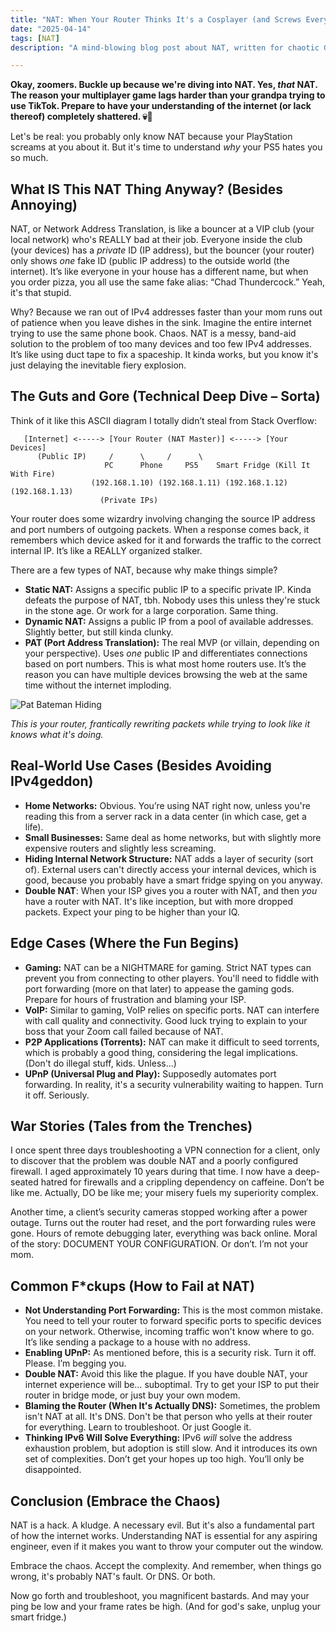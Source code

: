 ```yaml
---
title: "NAT: When Your Router Thinks It's a Cosplayer (and Screws Everything Up)"
date: "2025-04-14"
tags: [NAT]
description: "A mind-blowing blog post about NAT, written for chaotic Gen Z engineers. Prepare for existential dread mixed with networking."

---
```


**Okay, zoomers. Buckle up because we're diving into NAT. Yes, *that* NAT. The reason your multiplayer game lags harder than your grandpa trying to use TikTok. Prepare to have your understanding of the internet (or lack thereof) completely shattered. 💀🙏**

Let's be real: you probably only know NAT because your PlayStation screams at you about it. But it's time to understand *why* your PS5 hates you so much.

## What IS This NAT Thing Anyway? (Besides Annoying)

NAT, or Network Address Translation, is like a bouncer at a VIP club (your local network) who's REALLY bad at their job. Everyone inside the club (your devices) has a *private* ID (IP address), but the bouncer (your router) only shows *one* fake ID (public IP address) to the outside world (the internet). It’s like everyone in your house has a different name, but when you order pizza, you all use the same fake alias: “Chad Thundercock.” Yeah, it's that stupid.

Why? Because we ran out of IPv4 addresses faster than your mom runs out of patience when you leave dishes in the sink. Imagine the entire internet trying to use the same phone book. Chaos. NAT is a messy, band-aid solution to the problem of too many devices and too few IPv4 addresses. It’s like using duct tape to fix a spaceship. It kinda works, but you know it's just delaying the inevitable fiery explosion.

## The Guts and Gore (Technical Deep Dive – Sorta)

Think of it like this ASCII diagram I totally didn’t steal from Stack Overflow:

```
   [Internet] <-----> [Your Router (NAT Master)] <-----> [Your Devices]
      (Public IP)     /      \     /      \
                     PC      Phone     PS5    Smart Fridge (Kill It With Fire)
                  (192.168.1.10) (192.168.1.11) (192.168.1.12) (192.168.1.13)
                    (Private IPs)
```

Your router does some wizardry involving changing the source IP address and port numbers of outgoing packets. When a response comes back, it remembers which device asked for it and forwards the traffic to the correct internal IP. It’s like a REALLY organized stalker.

There are a few types of NAT, because why make things simple?

*   **Static NAT:** Assigns a specific public IP to a specific private IP. Kinda defeats the purpose of NAT, tbh. Nobody uses this unless they're stuck in the stone age. Or work for a large corporation. Same thing.
*   **Dynamic NAT:** Assigns a public IP from a pool of available addresses. Slightly better, but still kinda clunky.
*   **PAT (Port Address Translation):** The real MVP (or villain, depending on your perspective). Uses *one* public IP and differentiates connections based on port numbers. This is what most home routers use. It’s the reason you can have multiple devices browsing the web at the same time without the internet imploding.

  ![Pat Bateman Hiding](https://i.imgflip.com/727m8k.jpg)

  *This is your router, frantically rewriting packets while trying to look like it knows what it's doing.*

## Real-World Use Cases (Besides Avoiding IPv4geddon)

*   **Home Networks:** Obvious. You’re using NAT right now, unless you're reading this from a server rack in a data center (in which case, get a life).
*   **Small Businesses:** Same deal as home networks, but with slightly more expensive routers and slightly less screaming.
*   **Hiding Internal Network Structure:** NAT adds a layer of security (sort of). External users can't directly access your internal devices, which is good, because you probably have a smart fridge spying on you anyway.
* **Double NAT**: When your ISP gives you a router with NAT, and then *you* have a router with NAT. It's like inception, but with more dropped packets. Expect your ping to be higher than your IQ.

## Edge Cases (Where the Fun Begins)

*   **Gaming:** NAT can be a NIGHTMARE for gaming. Strict NAT types can prevent you from connecting to other players. You'll need to fiddle with port forwarding (more on that later) to appease the gaming gods. Prepare for hours of frustration and blaming your ISP.
*   **VoIP:** Similar to gaming, VoIP relies on specific ports. NAT can interfere with call quality and connectivity. Good luck trying to explain to your boss that your Zoom call failed because of NAT.
*   **P2P Applications (Torrents):** NAT can make it difficult to seed torrents, which is probably a good thing, considering the legal implications. (Don't do illegal stuff, kids. Unless...)
*   **UPnP (Universal Plug and Play):** Supposedly automates port forwarding. In reality, it's a security vulnerability waiting to happen. Turn it off. Seriously.

## War Stories (Tales from the Trenches)

I once spent three days troubleshooting a VPN connection for a client, only to discover that the problem was double NAT and a poorly configured firewall. I aged approximately 10 years during that time. I now have a deep-seated hatred for firewalls and a crippling dependency on caffeine. Don’t be like me. Actually, DO be like me; your misery fuels my superiority complex.

Another time, a client’s security cameras stopped working after a power outage. Turns out the router had reset, and the port forwarding rules were gone. Hours of remote debugging later, everything was back online. Moral of the story: DOCUMENT YOUR CONFIGURATION. Or don’t. I’m not your mom.

## Common F*ckups (How to Fail at NAT)

*   **Not Understanding Port Forwarding:** This is the most common mistake. You need to tell your router to forward specific ports to specific devices on your network. Otherwise, incoming traffic won't know where to go. It’s like sending a package to a house with no address.
*   **Enabling UPnP:** As mentioned before, this is a security risk. Turn it off. Please. I’m begging you.
*   **Double NAT:** Avoid this like the plague. If you have double NAT, your internet experience will be… suboptimal. Try to get your ISP to put their router in bridge mode, or just buy your own modem.
*   **Blaming the Router (When It's Actually DNS):** Sometimes, the problem isn't NAT at all. It's DNS. Don't be that person who yells at their router for everything. Learn to troubleshoot. Or just Google it.
*   **Thinking IPv6 Will Solve Everything:** IPv6 *will* solve the address exhaustion problem, but adoption is still slow. And it introduces its own set of complexities. Don’t get your hopes up too high. You’ll only be disappointed.

## Conclusion (Embrace the Chaos)

NAT is a hack. A kludge. A necessary evil. But it's also a fundamental part of how the internet works. Understanding NAT is essential for any aspiring engineer, even if it makes you want to throw your computer out the window.

Embrace the chaos. Accept the complexity. And remember, when things go wrong, it's probably NAT's fault. Or DNS. Or both.

Now go forth and troubleshoot, you magnificent bastards. And may your ping be low and your frame rates be high. (And for god's sake, unplug your smart fridge.)
